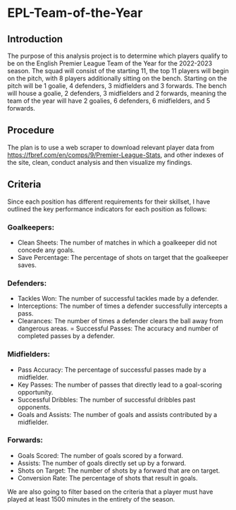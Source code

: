 # EPL-Team-of-the-Year

## Introduction

The purpose of this analysis project is to determine which players qualify to be on the English Premier League Team of the Year for the 2022-2023 season. The squad will consist of the starting 11, the top 11 players will begin on the pitch, with 8 players additionally sitting on the bench. Starting on the pitch will be 1 goalie, 4 defenders, 3 midfielders and 3 forwards. The bench will house a goalie, 2 defenders, 3 midfielders and 2 forwards, meaning the team of the year will have 2 goalies, 6 defenders, 6 midfielders, and 5 forwards.

## Procedure

The plan is to use a web scraper to download relevant player data from https://fbref.com/en/comps/9/Premier-League-Stats, and other indexes of the site, clean, conduct analysis and then visualize my findings.

## Criteria

Since each position has different requirements for their skillset, I have outlined the key performance indicators for each position as follows:

### Goalkeepers:

  - Clean Sheets: The number of matches in which a goalkeeper did not concede any goals.
  - Save Percentage: The percentage of shots on target that the goalkeeper saves.
  
### Defenders:

  - Tackles Won: The number of successful tackles made by a defender.
  - Interceptions: The number of times a defender successfully intercepts a pass.
  - Clearances: The number of times a defender clears the ball away from dangerous areas.
  = Successful Passes: The accuracy and number of completed passes by a defender.
  
### Midfielders:

  - Pass Accuracy: The percentage of successful passes made by a midfielder.
  - Key Passes: The number of passes that directly lead to a goal-scoring opportunity.
  - Successful Dribbles: The number of successful dribbles past opponents.
  - Goals and Assists: The number of goals and assists contributed by a midfielder.
  
### Forwards:

  - Goals Scored: The number of goals scored by a forward.
  - Assists: The number of goals directly set up by a forward.
  - Shots on Target: The number of shots by a forward that are on target.
  - Conversion Rate: The percentage of shots that result in goals.

We are also going to filter based on the criteria that a player must have played at least 1500 minutes in the entirety of the season.
